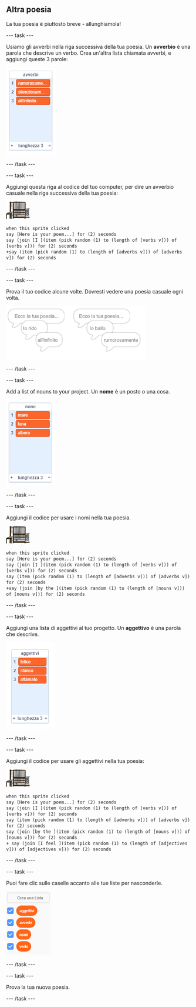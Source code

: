 ## Altra poesia

La tua poesia è piuttosto breve - allunghiamola!

\--- task \---

Usiamo gli avverbi nella riga successiva della tua poesia. Un **avverbio** è una parola che descrive un verbo. Crea un'altra lista chiamata avverbi, e aggiungi queste 3 parole:

![lista con le parole rumorosamente, silenziosamente, all'infinito](images/poetry-adverbs.png)

\--- /task \---

\--- task \---

Aggiungi questa riga al codice del tuo computer, per dire un avverbio casuale nella riga successiva della tua poesia:

![sprite computer](images/computer-sprite.png)

```blocks3
when this sprite clicked
say [Here is your poem...] for (2) seconds
say (join [I ](item (pick random (1) to (length of [verbs v])) of [verbs v])) for (2) seconds
+say (item (pick random (1) to (length of [adverbs v])) of [adverbs v]) for (2) seconds
```

\--- /task \---

\--- task \---

Prova il tuo codice alcune volte. Dovresti vedere una poesia casuale ogni volta.

![fumetti casuali con avverbi](images/poetry-adverb-test.png)

\--- /task \---

\--- task \---

Add a list of nouns to your project. Un **nome** è un posto o una cosa.

![una lista di nomi con le parole mare, luna, albero](images/poetry-nouns.png)

\--- /task \---

\--- task \---

Aggiungi il codice per usare i nomi nella tua poesia.

![sprite computer](images/computer-sprite.png)

```blocks3
when this sprite clicked
say [Here is your poem...] for (2) seconds
say (join [I ](item (pick random (1) to (length of [verbs v])) of [verbs v])) for (2) seconds
say (item (pick random (1) to (length of [adverbs v])) of [adverbs v]) for (2) seconds
+say (join [by the ](item (pick random (1) to (length of [nouns v])) of [nouns v])) for (2) seconds
```

\--- /task \---

\--- task \---

Aggiungi una lista di aggettivi al tuo progetto. Un **aggettivo** è una parola che descrive.

![un elenco di parole aggettivo felice, stanco, affamato](images/poetry-adjectives.png)

\--- /task \---

\--- task \---

Aggiungi il codice per usare gli aggettivi nella tua poesia:

![sprite computer](images/computer-sprite.png)

```blocks3
when this sprite clicked
say [Here is your poem...] for (2) seconds
say (join [I ](item (pick random (1) to (length of [verbs v])) of [verbs v])) for (2) seconds
say (item (pick random (1) to (length of [adverbs v])) of [adverbs v]) for (2) seconds
say (join [by the ](item (pick random (1) to (length of [nouns v])) of [nouns v])) for (2) seconds
+ say (join [I feel ](item (pick random (1) to (length of [adjectives v])) of [adjectives v])) for (2) seconds
```

\--- /task \---

\--- task \---

Puoi fare clic sulle caselle accanto alle tue liste per nasconderle.

![lista di variabili con le caselle di spunta selezionate](images/poetry-lists-tick.png)

\--- /task \---

\--- task \---

Prova la tua nuova poesia.

\--- /task \---